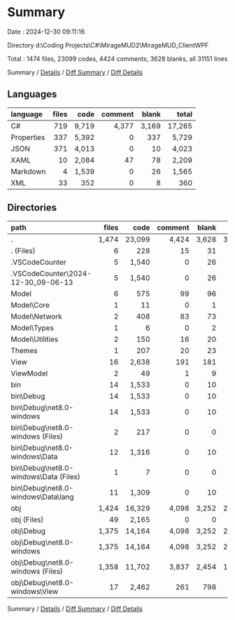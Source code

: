 # Summary

Date : 2024-12-30 09:11:16

Directory d:\\Coding Projects\\C#\\MirageMUD2\\MirageMUD_ClientWPF

Total : 1474 files,  23099 codes, 4424 comments, 3628 blanks, all 31151 lines

Summary / [Details](details.md) / [Diff Summary](diff.md) / [Diff Details](diff-details.md)

## Languages
| language | files | code | comment | blank | total |
| :--- | ---: | ---: | ---: | ---: | ---: |
| C# | 719 | 9,719 | 4,377 | 3,169 | 17,265 |
| Properties | 337 | 5,392 | 0 | 337 | 5,729 |
| JSON | 371 | 4,013 | 0 | 10 | 4,023 |
| XAML | 10 | 2,084 | 47 | 78 | 2,209 |
| Markdown | 4 | 1,539 | 0 | 26 | 1,565 |
| XML | 33 | 352 | 0 | 8 | 360 |

## Directories
| path | files | code | comment | blank | total |
| :--- | ---: | ---: | ---: | ---: | ---: |
| . | 1,474 | 23,099 | 4,424 | 3,628 | 31,151 |
| . (Files) | 6 | 228 | 15 | 31 | 274 |
| .VSCodeCounter | 5 | 1,540 | 0 | 26 | 1,566 |
| .VSCodeCounter\\2024-12-30_09-06-13 | 5 | 1,540 | 0 | 26 | 1,566 |
| Model | 6 | 575 | 99 | 96 | 770 |
| Model\\Core | 1 | 11 | 0 | 1 | 12 |
| Model\\Network | 2 | 408 | 83 | 73 | 564 |
| Model\\Types | 1 | 6 | 0 | 2 | 8 |
| Model\\Utilities | 2 | 150 | 16 | 20 | 186 |
| Themes | 1 | 207 | 20 | 23 | 250 |
| View | 16 | 2,638 | 191 | 181 | 3,010 |
| ViewModel | 2 | 49 | 1 | 9 | 59 |
| bin | 14 | 1,533 | 0 | 10 | 1,543 |
| bin\\Debug | 14 | 1,533 | 0 | 10 | 1,543 |
| bin\\Debug\\net8.0-windows | 14 | 1,533 | 0 | 10 | 1,543 |
| bin\\Debug\\net8.0-windows (Files) | 2 | 217 | 0 | 0 | 217 |
| bin\\Debug\\net8.0-windows\\Data | 12 | 1,316 | 0 | 10 | 1,326 |
| bin\\Debug\\net8.0-windows\\Data (Files) | 1 | 7 | 0 | 0 | 7 |
| bin\\Debug\\net8.0-windows\\Data\\lang | 11 | 1,309 | 0 | 10 | 1,319 |
| obj | 1,424 | 16,329 | 4,098 | 3,252 | 23,679 |
| obj (Files) | 49 | 2,165 | 0 | 0 | 2,165 |
| obj\\Debug | 1,375 | 14,164 | 4,098 | 3,252 | 21,514 |
| obj\\Debug\\net8.0-windows | 1,375 | 14,164 | 4,098 | 3,252 | 21,514 |
| obj\\Debug\\net8.0-windows (Files) | 1,358 | 11,702 | 3,837 | 2,454 | 17,993 |
| obj\\Debug\\net8.0-windows\\View | 17 | 2,462 | 261 | 798 | 3,521 |

Summary / [Details](details.md) / [Diff Summary](diff.md) / [Diff Details](diff-details.md)
